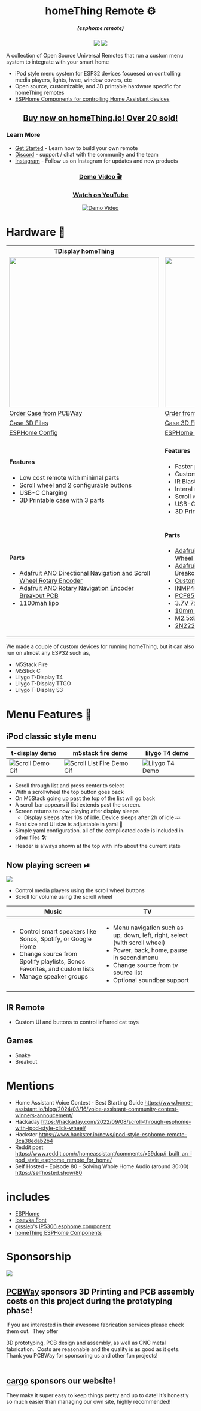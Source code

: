 
<h1 align = "center">homeThing Remote ⚙️</h1>
<h5 align = "center">(esphome remote)</h1>
<p align="center">
<a href="https://github.com/landonr/esphome-remote/stargazers"><img src="https://img.shields.io/github/stars/landonr/esphome-remote?style=for-the-badge"/></a>
<a href="https://discord.gg/BX6ZtGKHTy"><img src="https://img.shields.io/discord/1021434469917413498?style=for-the-badge"/></a>
</p>

A collection of Open Source Universal Remotes that run a custom menu system to integrate with your smart home

- iPod style menu system for ESP32 devices focuesed on controlling media players, lights, hvac, window covers, etc
- Open source, customizable, and 3D printable hardware specific for homeThing remotes
- [ESPHome Components for controlling Home Assistant devices](https://github.com/landonr/esphome-components)

<div align="center">
<h2><a href="https://homething.io/buy">Buy now on homeThing.io! Over 20 sold!</a></h2>
</div>

### Learn More
 - [Get Started](GettingStarted.md) - Learn how to build your own remote
 - [Discord](https://discord.gg/BX6ZtGKHTy) - support / chat with the community and the team
 - [Instagram](https://www.instagram.com/homething.io/) - Follow us on Instagram for updates and new products

<div align="center">
	<a href="https://youtu.be/5bx5w-n5c0Y">
		<h3>Demo Video 🎬</h3><h3>Watch on YouTube</h3>
		<img src="https://img.youtube.com/vi/5bx5w-n5c0Y/0.jpg" alt="Demo Video" />
	</a>
</div>

# Hardware 💪
<table>
  <tr>
    <th>TDisplay homeThing</th>
    <th><a href="https://github.com/landonr/homeThing/tree/main/Case%20Design/tdisplay-s3">TDisplay S3 homeThing</a></th>
  </tr>
  <tr>
    <td><img src="https://github.com/landonr/homeThing/assets/2607659/4054f110-6d8d-4764-8aab-d7287209cb47" width="400"/></td>
    <td><img src="https://github.com/landonr/homeThing/assets/2607659/b19a5b39-b0dd-4bac-9803-df9a452ab56b" width="400"/></td>

  </tr>
  <tr>
    <td><a href="https://www.pcbway.com/project/shareproject/homeThing_V1_3_e3572f8f.html">Order Case from PCBWay</a></td>
    <td>
      <a href="https://www.pcbway.com/project/shareproject/homeThing_S3_2b3ac3ac.html">Order from PCBWay</a>
    </td>
  </tr>
  <tr>
    <td><a href="https://github.com/landonr/homeThing/tree/main/Case%20Design">Case 3D Files</a></td>
    <td><a href="https://github.com/landonr/homeThing/tree/main/Case%20Design">Case 3D Files</a></td>
  </tr>
  <tr>
    <td><a href="tdisplay-ipod.yaml">ESPHome Config</a></td>
    <td><a href="tdisplay-s3.yaml">ESPHome Config</a></td>
  </tr>
  <tr>
  	<td>
	<h4>Features</h4>
	<ul>
	<li>Low cost remote with minimal parts</li>
	<li>Scroll wheel and 2 configurable buttons</li>
	<li>USB-C Charging</li>
	<li>3D Printable case with 3 parts</li>
	</ul>
	</td>
  	<td>
	<h4>Features</h4>
	<ul>
	<li>Faster processor and larger display</li>
	<li>Custom PCB for easier setup</li>
	<li>IR Blaster for controlling infrared devices</li>
	<li>Interal microphone for Voice Assistant</li>
	<li>Scroll wheel and 5 configurable buttons</li>
	<li>USB-C Charging</li>
	<li>3D Printable case with 2 parts</li>
	</ul>
	</td>
  </tr>
  <tr>
  	<td>
	<h4>Parts</h4>
	<ul>
	<li><a href="https://www.adafruit.com/product/5001">Adafruit ANO Directional Navigation and Scroll Wheel Rotary Encoder</a></li>
	<li><a href="https://www.adafruit.com/product/5221">Adafruit ANO Rotary Navigation Encoder Breakout PCB</a></li>
	<li><a href="https://leeselectronic.com/en/product/88345-battery-rechargeable-li-poly-37v-1100mah-jst-zh.html">1100mah lipo</a></li>
	</ul>
	</td>
  	<td>
	<h4>Parts</h4>
	<ul>
	<li><a href="https://www.adafruit.com/product/5001">Adafruit ANO Directional Navigation and Scroll Wheel Rotary Encoder</a></li>
	<li><a href="https://www.adafruit.com/product/5221">Adafruit ANO Rotary Navigation Encoder Breakout PCB</a></li>
	<li><a href="https://www.adafruit.com/product/5221">Custom PCB</a></li>
	<li><a href="https://www.aliexpress.us/item/32962426410.html">INMP441 Microphone</a></li>
	<li><a href="https://leeselectronic.com/en/product/71446-ic-i-o-expander-for-i2c-8bit-pcf8574p.html">PCF8574 GPIO Extender</a></li>
	<li><a href="https://www.aliexpress.com/item/32835179410.html">3.7V 7x20x50mm 700mAh Lipo</a></li>
	<li><a href="https://leeselectronic.com/en/product/31231-tack-switch-6x6x10mm.html">10mm Push Button</a></li>
	<li><a href="https://leeselectronic.com/en/product/6049-6049BOLTM25100PCS.html">M2.5x8mm screws</a></li>
	<li><a href="https://leeselectronic.com/qc/product/7174-7174TRANSISTOR2N2222MPS2222ANPN5.html">2N2222 Transistor</a></li>
	</ul>
	</td>
  </tr>
</table>

We made a couple of custom devices for running homeThing, but it can also run on almost any ESP32 such as,
- M5Stack Fire
- M5Stick C
- Lilygo T-Display T4
- Lilygo T-Display TTGO
- Lilygo T-Display S3
# Menu Features 📝
## iPod classic style menu 
|t-display demo|m5stack fire demo|lilygo T4 demo|
|--|--|--|
|![Scroll Demo Gif](docs/scrollListSelectTDisplay.gif)|![Scroll List Fire Demo Gif](docs/m5stackFireDemo.gif)|![Lilygo T4 Demo](docs/t4Demo.gif)

- Scroll through list and press center to select
- With a scrollwheel the top button goes back
- On M5Stack going up past the top of the list will go back
- A scroll bar appears if list extends past the screen. 
- Screen returns to now playing after display sleeps
    - Display sleeps after 10s of idle. Device sleeps after 2h of idle 💤
- Font size and UI size is adjustable in yaml 🔨
- Simple yaml configuration. all of the complicated code is included in other files 🛠
- Header is always shown at the top with info about the current state

## Now playing screen ⏯
<img src="docs/nowPlayingOverlay.png"/>
<ul>
<li>Control media players using the scroll wheel buttons</li>
<li>Scroll for volume using the scroll wheel</li>
</ul>

|Music|TV|
|--|--|
|<ul><li>Control smart speakers like Sonos, Spotify, or Google Home</li><li>Change source from Spotify playlists, Sonos Favorites, and custom lists</li><li>Manage speaker groups</li></ul>|<ul><li>Menu navigation such as up, down, left, right, select (with scroll wheel)</li><li>Power, back, home, pause in second menu</li><li>Change source from tv source list</li><li>Optional soundbar support</li></ul>|

## IR Remote
<ul>
<li>Custom UI and buttons to control infrared cat toys</li>
</ul>

## Games
<ul>
<li>Snake</li>
<li>Breakout</li>
</ul>


# Mentions
- Home Assistant Voice Contest - Best Starting Guide https://www.home-assistant.io/blog/2024/03/16/voice-assistant-community-contest-winners-annoucement/
- Hackaday https://hackaday.com/2022/09/08/scroll-through-esphome-with-ipod-style-click-wheel/
- Hackster https://www.hackster.io/news/ipod-style-esphome-remote-3ca38edab2b4
- Reddit post https://www.reddit.com/r/homeassistant/comments/x59dcp/i_built_an_ipod_style_esphome_remote_for_home/
- Self Hosted - Episode 80 - Solving Whole Home Audio (around 30:00) https://selfhosted.show/80 

# includes
- <a href="https://esphome.io/">ESPHome</a>
- <a href="https://github.com/be5invis/Iosevka">Iosevka Font</a>
- [@ssieb](https://github.com/ssieb)'s <a href="https://github.com/ssieb/custom_components/tree/master/components/ip5306">IP5306 esphome component</a>
- <a href="https://github.com/landonr/esphome-components">homeThing ESPHome Components</a>

# Sponsorship

<img src="https://freight.cargo.site/w/800/i/a931690205c27162476213b8bcc171585aad9d84d65cdc121ca425e813114121/0x0.png" data-caption="PCBWay Logo" data-no-zoom="">

## [PCBWay](https://pcbway.com/g/Xymq6O "PCBWay") sponsors 3D Printing and PCB assembly costs on this project during the prototyping phase! 
If you are interested in their awesome fabrication services please check them out.&nbsp; They offer 

3D prototyping,&nbsp;PCB design and assembly, as well as CNC metal fabrication.&nbsp; Costs are reasonable and the quality is as good as it gets.&nbsp; Thank you PCBWay for sponsoring us and other fun projects!<br><br>

## [cargo](https://cargo.site/ "cargo.site") sponsors our website!

They make it super easy to keep things pretty and up to date! It’s honestly so much easier than managing our own site, highly recommended!
